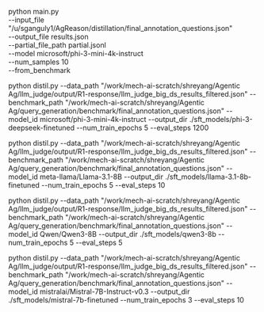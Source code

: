 python main.py \
  --input_file "/u/sganguly1/AgReason/distillation/final_annotation_questions.json" \
  --output_file results.json \
  --partial_file_path partial.jsonl \
  --model microsoft/phi-3-mini-4k-instruct \
  --num_samples 10 \
  --from_benchmark

python distil.py   --data_path "/work/mech-ai-scratch/shreyang/Agentic Ag/llm_judge/output/R1-response/llm_judge_big_ds_results_filtered.json"   --benchmark_path "/work/mech-ai-scratch/shreyang/Agentic Ag/query_generation/benchmark/final_annotation_questions.json"   --model_id microsoft/phi-3-mini-4k-instruct   --output_dir ./sft_models/phi-3-deepseek-finetuned   --num_train_epochs 5   --eval_steps 1200

python distil.py   --data_path "/work/mech-ai-scratch/shreyang/Agentic Ag/llm_judge/output/R1-response/llm_judge_big_ds_results_filtered.json"   --benchmark_path "/work/mech-ai-scratch/shreyang/Agentic Ag/query_generation/benchmark/final_annotation_questions.json"   --model_id meta-llama/Llama-3.1-8B   --output_dir ./sft_models/llama-3.1-8b-finetuned   --num_train_epochs 5   --eval_steps 10

python distil.py   --data_path "/work/mech-ai-scratch/shreyang/Agentic Ag/llm_judge/output/R1-response/llm_judge_big_ds_results_filtered.json"   --benchmark_path "/work/mech-ai-scratch/shreyang/Agentic Ag/query_generation/benchmark/final_annotation_questions.json"   --model_id Qwen/Qwen3-8B   --output_dir ./sft_models/qwen3-8b  --num_train_epochs 5   --eval_steps 5

python distil.py   --data_path "/work/mech-ai-scratch/shreyang/Agentic Ag/llm_judge/output/R1-response/llm_judge_big_ds_results_filtered.json"   --benchmark_path "/work/mech-ai-scratch/shreyang/Agentic Ag/query_generation/benchmark/final_annotation_questions.json"   --model_id mistralai/Mistral-7B-Instruct-v0.3   --output_dir ./sft_models/mistral-7b-finetuned   --num_train_epochs 3   --eval_steps 10